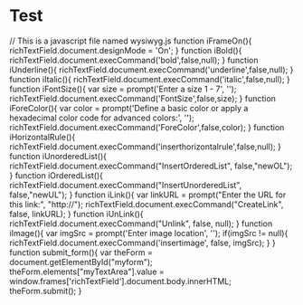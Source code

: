 Test
=======

// This is a javascript file named wysiwyg.js
function iFrameOn(){
richTextField.document.designMode = 'On';
}
function iBold(){
richTextField.document.execCommand('bold',false,null); 
}
function iUnderline(){
richTextField.document.execCommand('underline',false,null);
}
function iItalic(){
richTextField.document.execCommand('italic',false,null); 
}
function iFontSize(){
var size = prompt('Enter a size 1 - 7', '');
richTextField.document.execCommand('FontSize',false,size);
}
function iForeColor(){
var color = prompt('Define a basic color or apply a hexadecimal color code for advanced colors:', '');
richTextField.document.execCommand('ForeColor',false,color);
}
function iHorizontalRule(){
richTextField.document.execCommand('inserthorizontalrule',false,null);
}
function iUnorderedList(){
richTextField.document.execCommand("InsertOrderedList", false,"newOL");
}
function iOrderedList(){
richTextField.document.execCommand("InsertUnorderedList", false,"newUL");
}
function iLink(){
var linkURL = prompt("Enter the URL for this link:", "http://"); 
richTextField.document.execCommand("CreateLink", false, linkURL);
}
function iUnLink(){
richTextField.document.execCommand("Unlink", false, null);
}
function iImage(){
var imgSrc = prompt('Enter image location', '');
    if(imgSrc != null){
        richTextField.document.execCommand('insertimage', false, imgSrc); 
    }
}
function submit_form(){
var theForm = document.getElementById("myform");
theForm.elements["myTextArea"].value = window.frames['richTextField'].document.body.innerHTML;
theForm.submit();
}

